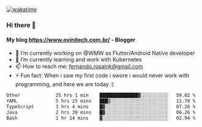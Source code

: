 [![wakatime](https://wakatime.com/badge/user/d5892087-17e6-46ab-8384-91a71a9b88d8.svg)](https://wakatime.com/@d5892087-17e6-46ab-8384-91a71a9b88d8)
### Hi there 👋

#### My blog https://www.ovinitech.com.br/ - Blogger

- 🔭 I’m currently working on @WMW as Flutter/Android Native developer
- 🌱 I’m currently learning and work with Kubernetes
- 📫 How to reach me: fernando.rosaink@gmail.com 
- ⚡ Fun fact: When i saw my first code i swore i would never work with programming, and here we are today :)

<!--START_SECTION:waka-->

```txt
Other             25 hrs 1 min    ██████████████▓░░░░░░░░░░   59.02 %
YAML              5 hrs 25 mins   ███▒░░░░░░░░░░░░░░░░░░░░░   12.78 %
TypeScript        3 hrs 4 mins    █▓░░░░░░░░░░░░░░░░░░░░░░░   07.26 %
Java              2 hrs 39 mins   █▓░░░░░░░░░░░░░░░░░░░░░░░   06.26 %
Bash              1 hr 14 mins    ▓░░░░░░░░░░░░░░░░░░░░░░░░   02.94 %
```

<!--END_SECTION:waka-->
